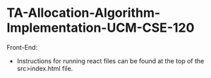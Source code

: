 # TA-Allocation-Algorithm-Implementation-UCM-CSE-120

Front-End:
* Instructions for running react files can be found at the top of the src>index.html file.
